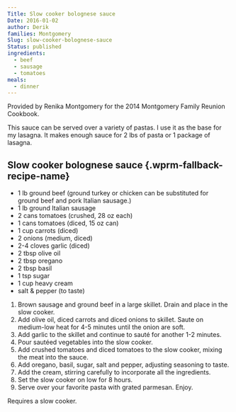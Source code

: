 ```yaml
---
Title: Slow cooker bolognese sauce
Date: 2016-01-02
author: Derik
families: Montgomery
Slug: slow-cooker-bolognese-sauce
Status: published
ingredients:
  - beef
  - sausage
  - tomatoes
meals:
  - dinner
---
```


Provided by Renika Montgomery for the 2014 Montgomery Family Reunion Cookbook.

This sauce can be served over a variety of pastas. I use it as the base for my lasagna. It makes enough sauce for 2 lbs of pasta or 1 package of lasagna. <!--WPRM Recipe 176-->

<div class="wprm-fallback-recipe">

Slow cooker bolognese sauce {.wprm-fallback-recipe-name}
---------------------------

<div class="wprm-fallback-recipe-ingredients">

-   1 lb ground beef (ground turkey or chicken can be substituted for ground beef and pork Italian sausage.)
-   1 lb ground Italian sausage
-   2 cans tomatoes (crushed, 28 oz each)
-   1 cans tomatoes (diced, 15 oz can)
-   1 cup carrots (diced)
-   2 onions (medium, diced)
-   2-4 cloves garlic (diced)
-   2 tbsp olive oil
-   2 tbsp oregano
-   2 tbsp basil
-   1 tsp sugar
-   1 cup heavy cream
-   salt & pepper (to taste)

</div>

<div class="wprm-fallback-recipe-instructions">

1.  Brown sausage and ground beef in a large skillet. Drain and place in the slow cooker.
2.  Add olive oil, diced carrots and diced onions to skillet. Saute on medium-low heat for 4-5 minutes until the onion are soft.
3.  Add garlic to the skillet and continue to sauté for another 1-2 minutes.
4.  Pour sautéed vegetables into the slow cooker.
5.  Add crushed tomatoes and diced tomatoes to the slow cooker, mixing the meat into the sauce.
6.  Add oregano, basil, sugar, salt and pepper, adjusting seasoning to taste.
7.  Add the cream, stirring carefully to incorporate all the ingredients.
8.  Set the slow cooker on low for 8 hours.
9.  Serve over your favorite pasta with grated parmesan. Enjoy.

</div>

<div class="wprm-fallback-recipe-notes">

Requires a slow cooker.

</div>

</div>

<!--End WPRM Recipe-->
